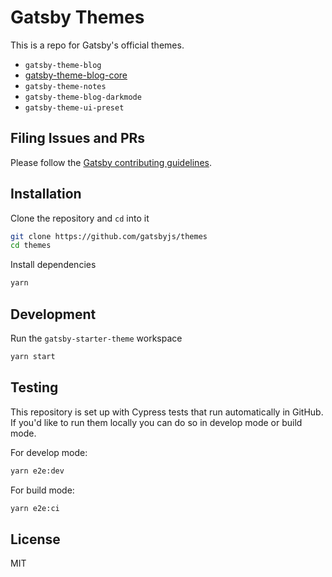 # Gatsby Themes

This is a repo for Gatsby's official
themes.

- `gatsby-theme-blog`
- [gatsby-theme-blog-core](packages/gatsby-theme-blog-core)
- `gatsby-theme-notes`
- `gatsby-theme-blog-darkmode`
- `gatsby-theme-ui-preset`

## Filing Issues and PRs

Please follow the [Gatsby contributing guidelines](https://www.gatsbyjs.org/contributing/how-to-contribute/).

## Installation

Clone the repository and `cd` into it

```sh
git clone https://github.com/gatsbyjs/themes
cd themes
```

Install dependencies

```sh
yarn
```

## Development

Run the `gatsby-starter-theme` workspace

```sh
yarn start
```

## Testing

This repository is set up with Cypress tests that run automatically in GitHub. If you'd like to run them locally you can do so in develop mode or build mode.

For develop mode:

```sh
yarn e2e:dev
```

For build mode:

```sh
yarn e2e:ci
```

## License

MIT
